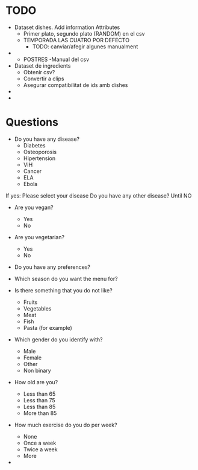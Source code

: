 # TODO
- Dataset dishes.  Add information Attributes
	- Primer plato, segundo plato (RANDOM) en el csv
	- TEMPORADA LAS CUATRO POR DEFECTO
		- TODO: canviar/afegir algunes manualment
-	- POSTRES 
		-Manual del csv
- Dataset de ingredients
	- Obtenir csv?
	- Convertir a clips
	- Asegurar compatibilitat de ids amb dishes 
-
-

# Questions

- Do you have any disease?
	- Diabetes
	- Osteoporosis
	- Hipertension 
	- VIH
	- Cancer
	- ELA
	- Ebola

If yes:
Please select your disease
Do you have any other disease?
Until NO

- Are you vegan?
	- Yes
	- No


- Are you vegetarian? 
	- Yes
	- No

- Do you have any preferences?
- Which season do you want the menu for?
- Is there something that you do not like?
	- Fruits
	- Vegetables
	- Meat
	- Fish
	- Pasta
 	(for example)

- Which gender do you identify with?
	- Male
	- Female
	- Other
	- Non binary

- How old are you?
	- Less than 65 
	- Less than 75
	- Less than 85
	- More than 85

- How much exercise do you do per week?
	- None
	- Once a week
	- Twice a week
	- More

- 

